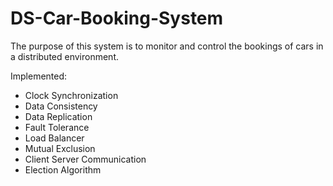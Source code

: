 # DS-Car-Booking-System
The purpose of this system is to monitor and control the bookings of cars in a distributed environment. 

Implemented:
- Clock Synchronization
- Data Consistency
- Data Replication
- Fault Tolerance
- Load Balancer 
- Mutual Exclusion 
- Client Server Communication
- Election Algorithm
